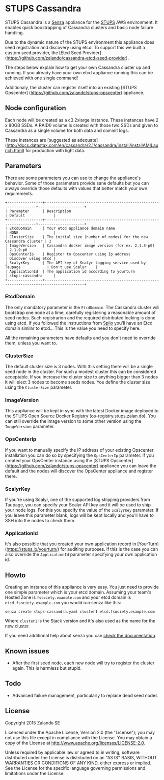 # STUPS Cassandra

STUPS Cassandra is a [Senza](https://stups.io/senza/) appliance for the 
[STUPS](https://stups.io) AWS environment.
It enables quick boostrapping of Cassandra clusters and basic node failure handling.

Due to the dynamic nature of the STUPS environment this appliance does seed 
registration and discovery using etcd. To support this we built a custom seed
provider, the [Etcd Seed Provider]
(https://github.com/zalando/cassandra-etcd-seed-provider).

The steps below explain how to get your own Cassandra cluster up and running.
If you already have your own etcd appliance running this can be achieved with
one single command!

Additionaly, the cluster can register itself into an existing [STUPS Opscenter]
(https://github.com/zalando/stups-opscenter) appliance.

## Node configuration

Each node will be created as a c3.2xlarge instance. These instances have 
2 x 80GB SSDs. A RAID0 volume is created with those two SSDs and given to
Cassandra as a single volume for both data and commit logs.

These instances are [suggested as adequate]
(http://docs.datastax.com/en/cassandra/2.1/cassandra/install/installAMILaunch.html)
for production with light data.

## Parameters

There are some parameters you can use to change the appliance's behavior. Some
of those parameters provide sane defaults but you can always override those
defaults with values that better match your own requirements.

    +----------------+------------------------------------------------------------------+---------------------+
    | Parameter      | Description                                                      | Default             |
    +----------------+------------------------------------------------------------------+---------------------+
    | EtcdDomain     | Your etcd appliance domain name                                  | NONE                |
    | ClusterSize    | The initial size (number of nodes) for the new Cassandra cluster | 3                   |
    | ImageVersion   | Cassandra docker image version (for ex. 2.1.8-p0)                | 2.1.9-p0            |
    | OpsCenterIp    | Register to Opscenter using Ip address                           | Discover using etcd |
    | ScalyrKey      | The API key of Scalyr logging service used by Taupage            | Don't use Scalyr    |
    | ApplicationId  | The application id according to yourturn                         | stups-cassandra     |
    +----------------+------------------------------------------------------------------+---------------------+

### EtcdDomain

The only mandatory parameter is the ``EtcdDomain``. The Cassandra cluster will 
bootstrap one node at a time, carefully registering a reasonable amount of seed
nodes. Such registrarion and the required distributed locking is done using etcd.
If you followed the instructions from 
[Spilo](http://spilo.readthedocs.org/en/latest/user-guide/deploy_etcd/) 
you'll have an Etcd domain similar to etcd.<my-team-name>.<domain>.
This is the value you need to specify here.

All the remaining parameters have defaults and you don't need to override them,
unless you want to. 

### ClusterSize

The default cluster size is 3 nodes. With this setting there will be a single
seed node in the cluster. For such a modest cluster this can be considered
acceptable. If you increase the cluster size to anything bigger than 3 nodes it
will elect 3 nodes to become seeds nodes. You define the cluster size using the
``ClusterSize`` parameter.

### ImageVersion

This appliance will be kept in sync with the latest Docker image deployed to the
STUPS Open Source Docker Registry (os-registry.stups.zalan.do). You can still
override the image version to some other version using the ``ImageVersion`` parameter.

### OpsCenterIp

If you want to manually specify the IP address of your existing Opscenter
installation you can do so by specifying the ``OpsCenterIp`` parameter. If you
created your OpsCenter instance using the [STUPS Opscenter]
(https://github.com/zalando/stups-opscenter) appliance you can leave the default
and the nodes will discover the OpsCenter appliance and register there.

### ScalyrKey

If you're using Scalyr, one of the supported log shipping providers from Taupage, 
you can specify your Scalyr API key and it will be used to ship your node logs.
For this you specify the value of the ``ScalyrKey`` parameter. If you leave this parameter 
blank, logs will be kept locally and you'll have to SSH into the nodes to check them.

### ApplicationId

It's also possible that you created your own application record in [YourTurn]
(https://stups.io/yourturn/) for auditing purposes. If this is the case you 
can also override the ``ApplicationId`` parameter specifying your own 
application id.

## Howto

Creating an instance of this appliance is very easy. You just need to provide one 
simple parameter which is your etcd domain. Assuming your team's Hosted Zone is
``fsociety.example.com`` and your etcd domain is ``etcd.fsociety.example.com``
you would run senza like this:

    senza create stups-cassandra.yaml cluster1 etcd.fsociety.example.com
    
Where ``cluster1`` is the Stack version and it's also used as the name 
for the new cluster.

If you need additional help about senza you can [check the documentation](https://docs.stups.io/en/latest/components/senza.html#command-line-usage).

## Known issues

- After the first seed node, each new node will try to register the cluster again. This is harmless but stupid.

## Todo

- Advanced failure management, particularly to replace dead seed nodes

## License

Copyright 2015 Zalando SE

Licensed under the Apache License, Version 2.0 (the "License"); you may not use this file except in compliance with the License. You may obtain a copy of the License at http://www.apache.org/licenses/LICENSE-2.0.

Unless required by applicable law or agreed to in writing, software distributed under the License is distributed on an "AS IS" BASIS, WITHOUT WARRANTIES OR CONDITIONS OF ANY KIND, either express or implied. See the License for the specific language governing permissions and limitations under the License.
